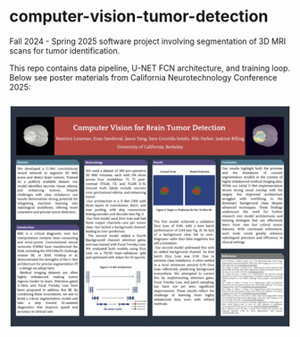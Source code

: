 # computer-vision-tumor-detection
Fall 2024 - Spring 2025 software project involving segmentation of 3D MRI scans for tumor identification. 

This repo contains data pipeline, U-NET FCN architecture, and training loop. Below see poster materials from California Neurotechnology Conference 2025:

  <img src="ntech_conference_poster.jpg" alt="Conference Poster" style="width:600px; border-radius:none; margin-top:10px;">
